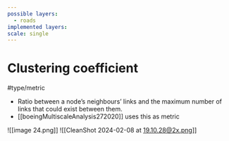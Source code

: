 ```yaml
---
possible layers:
  - roads
implemented layers: 
scale: single
---
```

# Clustering coefficient
#type/metric 

- Ratio between a node’s neighbours’ links and the maximum number of links that could exist between them.
- [[boeingMultiscaleAnalysis272020]] uses this as metric 

![[image 24.png]]
![[CleanShot 2024-02-08 at 19.10.28@2x.png]]